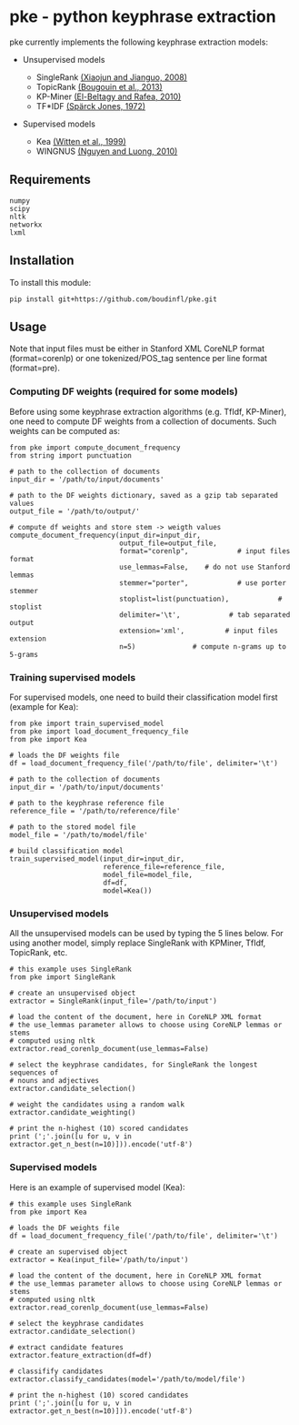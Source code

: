 # pke - python keyphrase extraction

pke currently implements the following keyphrase extraction models:

- Unsupervised models
  - SingleRank [(Xiaojun and Jianguo, 2008)][1]
  - TopicRank [(Bougouin et al., 2013)][2]
  - KP-Miner [(El-Beltagy and Rafea, 2010)][3]
  - TF*IDF [(Spärck Jones, 1972)][4]

- Supervised models
  - Kea [(Witten et al., 1999)][5]
  - WINGNUS [(Nguyen and Luong, 2010)][6]

## Requirements

    numpy
    scipy
    nltk
    networkx
    lxml

## Installation

To install this module:

    pip install git+https://github.com/boudinfl/pke.git

## Usage

Note that input files must be either in Stanford XML CoreNLP format
(format=corenlp) or one tokenized/POS_tag sentence per line format (format=pre).

### Computing DF weights (required for some models)

Before using some keyphrase extraction algorithms (e.g. TfIdf, KP-Miner), one 
need to compute DF weights from a collection of documents. Such weights can
be computed as:

    from pke import compute_document_frequency
    from string import punctuation

    # path to the collection of documents
    input_dir = '/path/to/input/documents'

    # path to the DF weights dictionary, saved as a gzip tab separated values
    output_file = '/path/to/output/'

    # compute df weights and store stem -> weigth values
    compute_document_frequency(input_dir=input_dir,
                               output_file=output_file,
                               format="corenlp",            # input files format
                               use_lemmas=False,    # do not use Stanford lemmas
                               stemmer="porter",            # use porter stemmer
                               stoplist=list(punctuation),            # stoplist
                               delimiter='\t',            # tab separated output
                               extension='xml',          # input files extension
                               n=5)              # compute n-grams up to 5-grams

### Training supervised models

For supervised models, one need to build their classification model first 
(example for Kea):

    from pke import train_supervised_model
    from pke import load_document_frequency_file
    from pke import Kea

    # loads the DF weights file
    df = load_document_frequency_file('/path/to/file', delimiter='\t')

    # path to the collection of documents
    input_dir = '/path/to/input/documents'

    # path to the keyphrase reference file
    reference_file = '/path/to/reference/file'

    # path to the stored model file
    model_file = '/path/to/model/file'

    # build classification model
    train_supervised_model(input_dir=input_dir,
                           reference_file=reference_file,
                           model_file=model_file,
                           df=df,
                           model=Kea())


### Unsupervised models

All the unsupervised models can be used by typing the 5 lines below. For using
another model, simply replace SingleRank with KPMiner, TfIdf, TopicRank, etc.

    # this example uses SingleRank
    from pke import SingleRank 

    # create an unsupervised object
    extractor = SingleRank(input_file='/path/to/input')

    # load the content of the document, here in CoreNLP XML format
    # the use_lemmas parameter allows to choose using CoreNLP lemmas or stems 
    # computed using nltk
    extractor.read_corenlp_document(use_lemmas=False)

    # select the keyphrase candidates, for SingleRank the longest sequences of 
    # nouns and adjectives
    extractor.candidate_selection()

    # weight the candidates using a random walk
    extractor.candidate_weighting()

    # print the n-highest (10) scored candidates
    print (';'.join([u for u, v in extractor.get_n_best(n=10)])).encode('utf-8')


### Supervised models

Here is an example of supervised model (Kea):


    # this example uses SingleRank
    from pke import Kea 

    # loads the DF weights file
    df = load_document_frequency_file('/path/to/file', delimiter='\t')

    # create an supervised object
    extractor = Kea(input_file='/path/to/input')

    # load the content of the document, here in CoreNLP XML format
    # the use_lemmas parameter allows to choose using CoreNLP lemmas or stems 
    # computed using nltk
    extractor.read_corenlp_document(use_lemmas=False)

    # select the keyphrase candidates
    extractor.candidate_selection()

    # extract candidate features
    extractor.feature_extraction(df=df)

    # classifify candidates
    extractor.classify_candidates(model='/path/to/model/file')

    # print the n-highest (10) scored candidates
    print (';'.join([u for u, v in extractor.get_n_best(n=10)])).encode('utf-8')


[1]: http://aclweb.org/anthology/C08-1122.pdf
[2]: http://aclweb.org/anthology/I13-1062.pdf
[3]: http://aclweb.org/anthology/S10-1041.pdf
[4]: https://www.cl.cam.ac.uk/archive/ksj21/ksjdigipapers/jdoc72.pdf
[5]: http://arxiv.org/ftp/cs/papers/9902/9902007.pdf
[6]: http://aclweb.org/anthology/S10-1035.pdf
